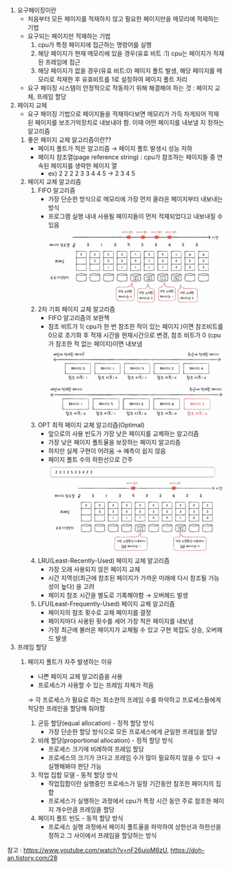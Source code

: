 1. 요구페이징이란
    - 처음부터 모든 페이지를 적재하지 않고 필요한 페이지만을 메모리에 적재하는 기법
    - 요구되는 페이지만 적재하는 기법
        1. cpu가 특정 페이지에 접근하는 명령어를 실행
        2. 해당 페이지가 현재 메모리에 있을 경우(유효 비트 :1) cpu는 페이지가 적재된 프레임에 접근
        3. 해당 페이지가 없을 경우(유효 비트:0) 페이지 폴트 발생, 해당 페이지를 메모리로 적재한 후 유효비트를 1로 설정하여 페이지 폴트 처리
    - 요구 페이징 시스템이 안정적으로 작동하기 위해 해결해야 하는 것 : 페이지 교체, 프레임 할당
1. 페이지 교체
    - 요구 페이징 기법으로 페이지들을 적재하다보면 메모리가 가득 차게되어 적재된 페이지를 보조기억장치로 내보내야 함. 이때 어떤 페이지를 내보낼 지 정하는 알고리즘
    1. 좋은 페이지 교체 알고리즘이란??
        - 페이지 폴트가 적은 알고리즘 → 페이지 폴트 발생시 성능 저하
        - 페이지 참조열(page reference string) : cpu가 참조하는 페이지들 중 연속된 페이지를 생략한 페이지 열
            - ex) 2 2 2 2 3 3 4 4 5  → 2 3 4 5
    2. 페이지 교체 알고리즘
        1. FIFO 알고리즘
            - 가장 단순한 방식으로 메모리에 가장  먼저 올라온 페이지부터 내보내는 방식
            - 프로그램 실행 내내 사용될 페이지들이 먼저 적재되었다고 내보내질 수 있음
           ![img_6.png](img%2Fimg_6.png)
       2. 2차 기회 페이지 교체 알고리즘
          - FIFO 알고리즘의 보완책
          - 참조 비트가 1( cpu가 한 번 참조한 적이 있는 페이지 )이면 참조비트를 0으로 초기화 후 적재 시간을 현재시간으로 변경, 참조 비트가 0 (cpu가 참조한 적 없는 페이지)이면 내보냄
          ![img_7.png](img%2Fimg_7.png)
          ![img_8.png](img%2Fimg_8.png)
       3. OPT 최적 페이지 교체 알고리즘(Optimal)
          - 앞으로의 사용 빈도가 가장 낮은 페이지를 교체하는 알고리즘
          - 가장 낮은 페이지 폴트율을 보장하는 페이지 알고리즘
          - 하지만 실제 구현이 어려움 → 예측이 쉽지 않음
          - 페이지 폴트 수의 하한선으로 간주
          ![img_9.png](img%2Fimg_9.png)
       4. LRU(Least-Recently-Used) 페이지 교체 알고리즘
          - 가장 오래 사용되지 않은 페이지 교체
          - 시간 지역성(최근에 참조된 페이지가 가까운 미래에 다시 참조될 가능성이 높다) 을 고려
          - 페이지 참조 시간을 별도로 기록해야함 → 오버헤드 발생
       5. LFU(Least-Frequently-Used) 페이지 교체 알고리즘
           - 페이지의 참조 횟수로 교체 페이지를 결정
           - 페이지마다 사용된 횟수를 세어 가장 적은 페이지를 내보냄
           - 가장 최근에 불러온 페이지가 교체될 수 있고 구현 복잡도 상승, 오버헤드 발생
1. 프레임 할당
    1. 페이지 폴트가 자주 발생하는 이유
        - 나쁜 페이지 교체 알고리즘을 사용
        - 프로세스가 사용할 수 있는 프레임 자체가 적음

       → 각 프로세스가 필요로 하는 최소한의 프레임 수를 파악하고 프로세스들에게 적당한 프레인을 할당해 줘야함

       1. 균등 할당(equal allocation) - 정적 할당 방식
           - 가장 단순한 할당 방식으로 모든 프로세스에게 균일한 프레임을 할당
       2. 비례 할당(proportional allocation) - 정적 할당 방식
          - 프로세스 크기에 비례하여 프레임 할당
          - 프로세스의 크기가 크다고 프레임 수가 많이 필요하지 않을 수 있다 → 실행해봐야 판단 가능
       3. 작업 집합 모델 - 동적 할당 방식
          - 작업집합이란 실행중인 프로세스가 일정 기간동안 참조한 페이지의 집합
          - 프로세스가 실행하는 과정에서 cpu가 특정 시간 동안 주로 참조한 페이지 개수만큼 프레임을 할당
       4. 페이지 폴트 빈도 - 동적 할당 방식
          - 프로세스 실행 과정에서 페이지 폴트율을 파악하여 상한선과 하한선을 정하고 그 사이에서 프레임을 할당하는 방식   

참고 : https://www.youtube.com/watch?v=nF26uioM6zU, https://doh-an.tistory.com/28